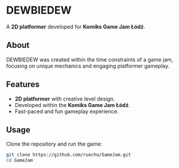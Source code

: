 # DEWBIEDEW  

A **2D platformer** developed for **Komiks Game Jam Łódź**.  

## About  
DEWBIEDEW was created within the time constraints of a game jam, focusing on unique mechanics and engaging platformer gameplay.  

## Features  
- **2D platformer** with creative level design.  
- Developed within the **Komiks Game Jam Łódź**.  
- Fast-paced and fun gameplay experience.  

## Usage  
Clone the repository and run the game:  

```bash
git clone https://github.com/ruecho/GameJam.git  
cd GameJam  
